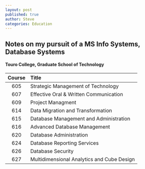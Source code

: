 ```yaml
---
layout: post
published: true
author: Steve
categories: Education
---
```

## Notes on my pursuit of a MS Info Systems, Database Systems
#### Touro College, Graduate School of Technology 
<!-- <style>
.tablelines table, .tablelines td, .tablelines th {
        border: 2px solid black;
        }
</style>
-->
|Course|Title|
|:---:|:---|
|605| Strategic Management of Technology|
|607| Effective Oral & Written Communication|
|609| Project Managment|
|614| Data Migration and Transformation|
|615| Database Management and Administration|
|616| Advanced Database Management|
|620| Database Administration| 
|624| Database Reporting Services|
|626| Database Security|
|627| Multidimensional Analytics and Cube Design|
<!-- {: .tablelines}
